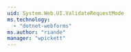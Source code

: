 ```yaml
---
uid: System.Web.UI.ValidateRequestMode
ms.technology: 
  - "dotnet-webforms"
ms.author: "riande"
manager: "wpickett"
---
```

